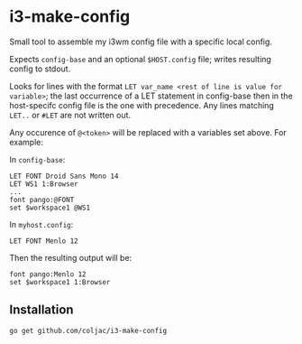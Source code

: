 # i3-make-config
Small tool to assemble my i3wm config file with a specific local config.

Expects `config-base` and an optional `$HOST.config` file; writes resulting config to stdout.

Looks for lines with the format `LET var_name <rest of line is value for variable>`; the last occurrence of a LET statement in config-base then in the host-specifc config file is the one with precedence. Any lines matching `LET..` or `#LET` are not written out.

Any occurence of `@<token>` will be replaced with a variables set above. For example: 

In `config-base`:

```
LET FONT Droid Sans Mono 14
LET WS1 1:Browser
...
font pango:@FONT
set $workspace1 @WS1
```
In `myhost.config`:
```
LET FONT Menlo 12
```
Then the resulting output will be:
```
font pango:Menlo 12
set $workspace1 1:Browser
```

 ## Installation

`go get github.com/coljac/i3-make-config`

